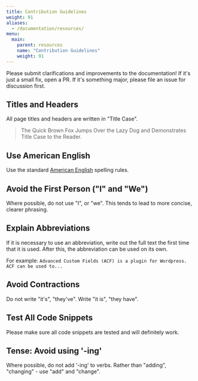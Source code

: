 ```yaml
---
title: Contribution Guidelines
weight: 91
aliases:
  - /documentation/resources/
menu:
  main:
    parent: resources
    name: "Contribution Guidelines"
    weight: 91
---
```


Please submit clarifications and improvements to the documentation! If it's just a small fix, open a PR. If it's something major, please file an issue for discussion first.

## Titles and Headers

All page titles and headers are written in "Title Case".

> The Quick Brown Fox Jumps Over the Lazy Dog and Demonstrates Title Case to the Reader.

## Use American English

Use the standard [American English](https://en.oxforddictionaries.com/spelling/british-and-spelling) spelling rules.

## Avoid the First Person ("I" and "We")

Where possible, do not use "I", or "we". This tends to lead to more concise, clearer phrasing.

## Explain Abbreviations

If it is necessary to use an abbreviation, write out the full text the first time that it is used. After this, the abbreviation can be used on its own.

For example: `Advanced Custom Fields (ACF) is a plugin for Wordpress. ACF can be used to...`

## Avoid Contractions

Do not write "it's", "they've". Write "it is", "they have".

## Test All Code Snippets

Please make sure all code snippets are tested and will definitely work.

## Tense: Avoid using '-ing'

Where possible, do not add '-ing' to verbs. Rather than "adding", "changing" - use "add" and "change".
